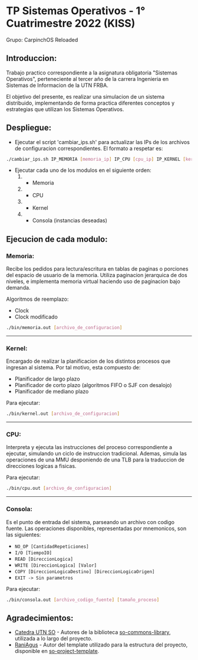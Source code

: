 # TP Sistemas Operativos - 1° Cuatrimestre 2022 (KISS)

Grupo: CarpinchOS Reloaded

## Introduccion:

Trabajo practico correspondiente a la asignatura obligatoria "Sistemas Operativos", perteneciente al tercer año de la carrera Ingenieria en Sistemas de Informacion de la UTN FRBA.

El objetivo del presente, es realizar una simulacion de un sistema distribuido, implementando de forma practica diferentes conceptos y estrategias que utilizan los Sistemas Operativos. 

## Despliegue:

- Ejecutar el script 'cambiar_ips.sh' para actualizar las IPs de los archivos de configuracion correspondientes. El formato a respetar es:

```bash
./cambiar_ips.sh IP_MEMORIA [memoria_ip] IP_CPU [cpu_ip] IP_KERNEL [kernel_ip]
```

- Ejecutar cada uno de los modulos en el siguiente orden:
    1) - Memoria
    2) - CPU
    3) - Kernel
    4) - Consola (instancias deseadas)

## Ejecucion de cada modulo:

### Memoria:

Recibe los pedidos para lectura/escritura en tablas de paginas o porciones del espacio de usuario de la memoria. Utiliza paginacion jerarquica de dos niveles, e implementa memoria virtual haciendo uso de paginacion bajo demanda.

Algoritmos de reemplazo:
- Clock
- Clock modificado

```bash
./bin/memoria.out [archivo_de_configuracion] 
```

---

### Kernel:

Encargado de realizar la planificacion de los distintos procesos que ingresan al sistema. Por tal motivo, esta compuesto de:
- Planificador de largo plazo
- Planificador de corto plazo (algoritmos FIFO o SJF con desalojo)
- Planificador de mediano plazo

Para ejecutar:

```bash
./bin/kernel.out [archivo_de_configuracion] 
```

---

### CPU:

Interpreta y ejecuta las instrucciones del proceso correspondiente a ejecutar, simulando un ciclo de instruccion tradicional. Ademas, simula las operaciones de una MMU desponiendo de una TLB para la traduccion de direcciones logicas a fisicas. 

Para ejecutar:

```bash
./bin/cpu.out [archivo_de_configuracion] 
```

---

### Consola:

Es el punto de entrada del sistema, parseando un archivo con codigo fuente. Las operaciones disponibles, representadas por mnemonicos, son las siguientes:

- `NO_OP [CantidadRepeticiones]`
- `I/O [TiempoIO]`
- `READ [DireccionLogica]`
- `WRITE [DireccionLogica] [Valor]`
- `COPY [DireccionLogicaDestino] [DireccionLogicaOrigen]`
- `EXIT -> Sin parametros`

Para ejecutar:

```bash
./bin/consola.out [archivo_codigo_fuente] [tamaño_proceso]
```

## Agradecimientos:

- [Catedra UTN SO](https://github.com/sisoputnfrba) - Autores de la biblioteca [so-commons-library](https://github.com/sisoputnfrba/so-commons-library), utilizada a lo largo del proyecto.
- [RaniAgus](https://github.com/RaniAgus) - Autor del template utilizado para la estructura del proyecto, disponible en [so-project-template](https://github.com/RaniAgus/so-project-template).
